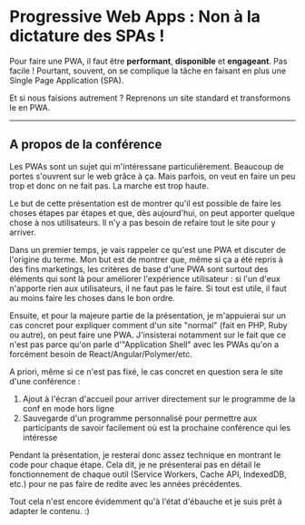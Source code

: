 # Progressive Web Apps : Non à la dictature des SPAs !

Pour faire une PWA, il faut être **performant**, **disponible** et **engageant**. Pas facile ! Pourtant, souvent, on se complique la tâche en faisant en plus une Single Page Application (SPA).

Et si nous faisions autrement ? Reprenons un site standard et transformons le en PWA.

---

## A propos de la conférence

Les PWAs sont un sujet qui m'intéressane particulièrement. Beaucoup de portes s'ouvrent sur le web grâce à ça. Mais parfois, on veut en faire un peu trop et donc on ne fait pas. La marche est trop haute.

Le but de cette présentation est de montrer qu'il est possible de faire les choses étapes par étapes et que, dès aujourd'hui, on peut apporter quelque chose à nos utilisateurs. Il n'y a pas besoin de refaire tout le site pour y arriver.

Dans un premier temps, je vais rappeler ce qu'est une PWA et discuter de l'origine du terme. Mon but est de montrer que, même si ça a été repris à des fins marketings, les critères de base d'une PWA sont surtout des éléments qui sont là pour améliorer l'expérience utilisateur : si l'un d'eux n'apporte rien aux utilisateurs, il ne faut pas le faire. Si tout est utile, il faut au moins faire les choses dans le bon ordre.

Ensuite, et pour la majeure partie de la présentation, je m'appuierai sur un cas concret pour expliquer comment d'un site "normal" (fait en PHP, Ruby ou autre), on peut faire une PWA. J'insisterai notamment sur le fait que ce n'est pas parce qu'on parle d'"Application Shell" avec les PWAs qu'on a forcément besoin de React/Angular/Polymer/etc.

A priori, même si ce n'est pas fixé, le cas concret en question sera le site d'une conférence :

1. Ajout à l'écran d'accueil pour arriver directement sur le programme de la conf en mode hors ligne
2. Sauvegarde d'un programme personnalisé pour permettre aux participants de savoir facilement où est la prochaine conférence qui les intéresse

Pendant la présentation, je resterai donc assez technique en montrant le code pour chaque étape. Cela dit, je ne présenterai pas en détail le fonctionnement de chaque outil (Service Workers, Cache API, IndexedDB, etc.) pour ne pas faire de redite avec les années précédentes.

Tout cela n'est encore évidemment qu'à l'état d'ébauche et je suis prêt à adapter le contenu. :)
